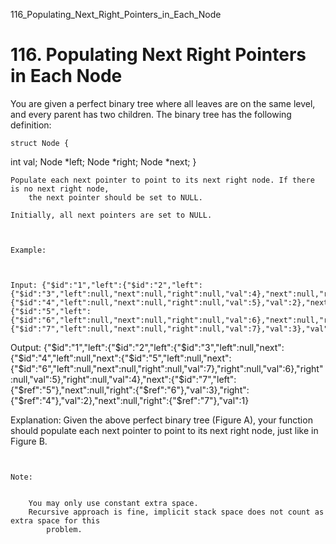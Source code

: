 116_Populating_Next_Right_Pointers_in_Each_Node
# 116. Populating Next Right Pointers in Each Node

You are given a perfect binary tree where all leaves are on the
        same level, and every parent has two children. The binary tree has the following definition:
    

    struct Node {
  int val;
  Node *left;
  Node *right;
  Node *next;
}

    Populate each next pointer to point to its next right node. If there is no next right node,
        the next pointer should be set to NULL.

    Initially, all next pointers are set to NULL.

     

    Example:

    

    Input: {"$id":"1","left":{"$id":"2","left":{"$id":"3","left":null,"next":null,"right":null,"val":4},"next":null,"right":{"$id":"4","left":null,"next":null,"right":null,"val":5},"val":2},"next":null,"right":{"$id":"5","left":{"$id":"6","left":null,"next":null,"right":null,"val":6},"next":null,"right":{"$id":"7","left":null,"next":null,"right":null,"val":7},"val":3},"val":1}

Output: {"$id":"1","left":{"$id":"2","left":{"$id":"3","left":null,"next":{"$id":"4","left":null,"next":{"$id":"5","left":null,"next":{"$id":"6","left":null,"next":null,"right":null,"val":7},"right":null,"val":6},"right":null,"val":5},"right":null,"val":4},"next":{"$id":"7","left":{"$ref":"5"},"next":null,"right":{"$ref":"6"},"val":3},"right":{"$ref":"4"},"val":2},"next":null,"right":{"$ref":"7"},"val":1}

Explanation: Given the above perfect binary tree (Figure A), your function should populate each next pointer to point to its next right node, just like in Figure B.

     

    Note:

    
        You may only use constant extra space.
        Recursive approach is fine, implicit stack space does not count as extra space for this
            problem.
